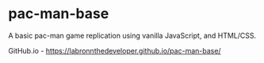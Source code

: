 # pac-man-base
A basic pac-man game replication using vanilla JavaScript, and HTML/CSS.

GitHub.io - https://labronnthedeveloper.github.io/pac-man-base/
